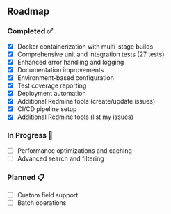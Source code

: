 ## Roadmap

### Completed ✅
- [x] Docker containerization with multi-stage builds
- [x] Comprehensive unit and integration tests (27 tests)
- [x] Enhanced error handling and logging
- [x] Documentation improvements
- [x] Environment-based configuration
- [x] Test coverage reporting
- [x] Deployment automation
- [x] Additional Redmine tools (create/update issues)
- [x] CI/CD pipeline setup
- [x] Additional Redmine tools (list my issues)

### In Progress 🚧
- [ ] Performance optimizations and caching
- [ ] Advanced search and filtering

### Planned 📋
- [ ] Custom field support
- [ ] Batch operations

